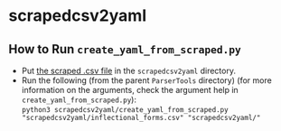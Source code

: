 # scrapedcsv2yaml


## How to Run `create_yaml_from_scraped.py`
- Put [the scraped .csv file](https://github.com/ELF-Lab/BorderLakesMorph/blob/main/Database/inflectional_forms.csv) in the `scrapedcsv2yaml` directory.  
- Run the following (from the parent `ParserTools` directory) (for more information on the arguments, check the argument help in `create_yaml_from_scraped.py`):  
`python3 scrapedcsv2yaml/create_yaml_from_scraped.py "scrapedcsv2yaml/inflectional_forms.csv" "scrapedcsv2yaml/"`